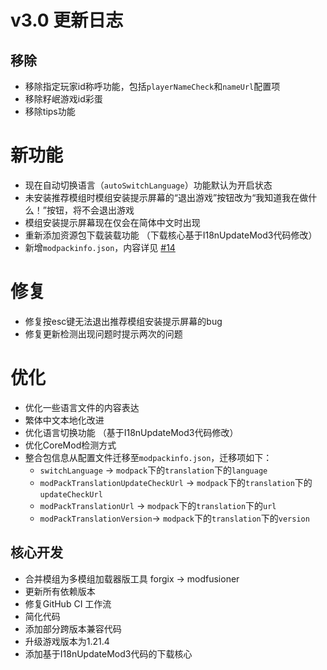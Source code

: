 # v3.0 更新日志

## 移除

- 移除指定玩家id称呼功能，包括`playerNameCheck`和`nameUrl`配置项
- 移除籽岷游戏id彩蛋
- 移除tips功能

# 新功能

- 现在自动切换语言（`autoSwitchLanguage`）功能默认为开启状态
- 未安装推荐模组时模组安装提示屏幕的“退出游戏”按钮改为“我知道我在做什么！”按钮，将不会退出游戏
- 模组安装提示屏幕现在仅会在简体中文时出现
- 重新添加资源包下载装载功能 （下载核心基于I18nUpdateMod3代码修改）
- 新增`modpackinfo.json`，内容详见 [#14](https://github.com/VM-Chinese-translate-group/VMTranslationUpdateMod/issues/14)

# 修复

- 修复按esc键无法退出推荐模组安装提示屏幕的bug
- 修复更新检测出现问题时提示两次的问题

# 优化

- 优化一些语言文件的内容表达
- 繁体中文本地化改进
- 优化语言切换功能 （基于I18nUpdateMod3代码修改）
- 优化CoreMod检测方式
- 整合包信息从配置文件迁移至`modpackinfo.json`，迁移项如下：
  - `switchLanguage` -> `modpack`下的`translation`下的`language`
  - `modPackTranslationUpdateCheckUrl` -> `modpack`下的`translation`下的`updateCheckUrl`
  - `modPackTranslationUrl` -> `modpack`下的`translation`下的`url`
  - `modPackTranslationVersion`-> `modpack`下的`translation`下的`version`

## 核心开发

- 合并模组为多模组加载器版工具 forgix -> modfusioner
- 更新所有依赖版本
- 修复GitHub CI 工作流
- 简化代码
- 添加部分跨版本兼容代码
- 升级游戏版本为1.21.4
- 添加基于I18nUpdateMod3代码的下载核心
